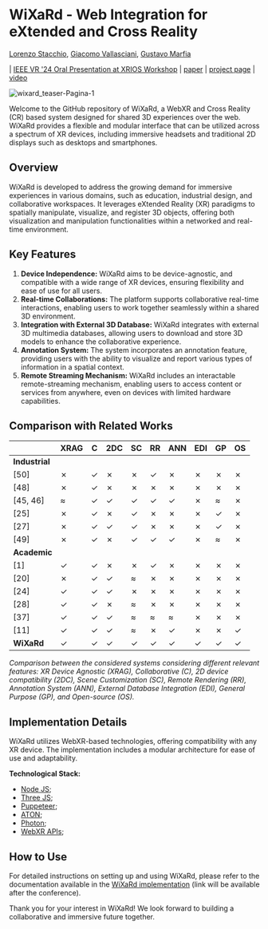 # WiXaRd - Web Integration for eXtended and Cross Reality

[Lorenzo Stacchio](https://www.unibo.it/sitoweb/lorenzo.stacchio2/en),
[Giacomo Vallasciani](https://www.unibo.it/sitoweb/giacomo.vallasciani2/en),
[Gustavo Marfia](https://www.unibo.it/sitoweb/gustavo.marfia/en)<br/>

| [IEEE VR '24 Oral Presentation at XRIOS Workshop](https://sites.google.com/view/xrios/home?authuser=0) | [paper]() | [project page]() | [video](https://www.youtube.com/watch?v=rw9mkeeRMuA)

![wixard_teaser-Pagina-1](https://github.com/VARLAB-Unibo/WiXaRd/assets/36449327/34fb512d-1aaa-4fdd-9c7d-8d73fad784eb)

Welcome to the GitHub repository of WiXaRd, a WebXR and Cross Reality (CR) based system designed for shared 3D experiences over the web. WiXaRd provides a flexible and modular interface that can be utilized across a spectrum of XR devices, including immersive headsets and traditional 2D displays such as desktops and smartphones.

## Overview
WiXaRd is developed to address the growing demand for immersive experiences in various domains, such as education, industrial design, and collaborative workspaces. It leverages eXtended Reality (XR) paradigms to spatially manipulate, visualize, and register 3D objects, offering both visualization and manipulation functionalities within a networked and real-time environment.

## Key Features
1. **Device Independence:** WiXaRd aims to be device-agnostic, and compatible with a wide range of XR devices, ensuring flexibility and ease of use for all users.
2. **Real-time Collaborations:** The platform supports collaborative real-time interactions, enabling users to work together seamlessly within a shared 3D environment.
3. **Integration with External 3D Database:** WiXaRd integrates with external 3D multimedia databases, allowing users to download and store 3D models to enhance the collaborative experience.
4. **Annotation System:** The system incorporates an annotation feature, providing users with the ability to visualize and report various types of information in a spatial context.
5. **Remote Streaming Mechanism:** WiXaRd includes an interactable remote-streaming mechanism, enabling users to access content or services from anywhere, even on devices with limited hardware capabilities.

## Comparison with Related Works

|                   | XRAG | C   | 2DC | SC  | RR  | ANN | EDI | GP  | OS  |
|-------------------|------|-----|-----|-----|-----|-----|-----|-----|-----|
| **Industrial**      |      |     |     |     |     |     |     |     |     |
| [50]              | ✗    | ✓   | ✗   | ✗   | ✓   | ✗   | ✗   | ✗   | ✗   |
| [48]              | ✗    | ✓   | ✗   | ✗   | ✗   | ✗   | ✗   | ✗   | ✗   |
| [45, 46]          | ≈    | ✓   | ✓   | ✓   | ✓   | ✓   | ✗   | ≈   | ✗   |
| [25]              | ✗    | ✓   | ✗   | ✓   | ✗   | ✗   | ✗   | ✓   | ✗   |
| [27]              | ✗    | ✓   | ✓   | ✓   | ✗   | ✗   | ✗   | ✓   | ✗   |
| [49]              | ✗    | ✓   | ✗   | ✓   | ✓   | ✓   | ✗   | ≈   | ✗   |
| **Academic**      |      |     |     |     |     |     |     |     |     |
| [1]               | ✓    | ✓   | ✗   | ✗   | ✓   | ✗   | ✗   | ✗   | ✗   |
| [20]              | ✗    | ✓   | ✓   | ≈   | ✗   | ✗   | ✗   | ✗   | ✗   |
| [24]              | ✓    | ✓   | ✓   | ✗   | ✗   | ✗   | ✗   | ✗   | ✗   |
| [28]              | ✓    | ✓   | ✗   | ≈   | ✗   | ✗   | ✗   | ✗   | ✗   |
| [37]              | ✓    | ✓   | ✓   | ≈   | ≈   | ≈   | ✗   | ✗   | ✗   |
| [11]              | ✓    | ✓   | ✓   | ≈   | ✗   | ✓   | ✗   | ✗   | ✓   |
| **WiXaRd**        | ✓    | ✓   | ✓   | ✓   | ✓   | ✓   | ✓   | ✓   | ✓   |

*Comparison between the considered systems considering different relevant features: XR Device Agnostic (XRAG), Collaborative (C), 2D device compatibility (2DC), Scene Customization (SC), Remote Rendering (RR), Annotation System (ANN), External Database Integration (EDI), General Purpose (GP), and Open-source (OS).*


## Implementation Details

WiXaRd utilizes WebXR-based technologies, offering compatibility with any XR device. The implementation includes a modular architecture for ease of use and adaptability.

**Technological Stack:**
 * [Node JS](https://nodejs.org/);
 * [Three JS](https://threejs.org/);
 * [Puppeteer](https://pptr.dev/);
 * [ATON](https://github.com/phoenixbf/aton);
 * [Photon](https://www.photonengine.com/);
 * [WebXR APIs](https://developer.mozilla.org/en-US/docs/Web/API/WebXR_Device_API);


## How to Use
For detailed instructions on setting up and using WiXaRd, please refer to the documentation available in the [WiXaRd implementation](#) (link will be available after the conference).


Thank you for your interest in WiXaRd! We look forward to building a collaborative and immersive future together.
